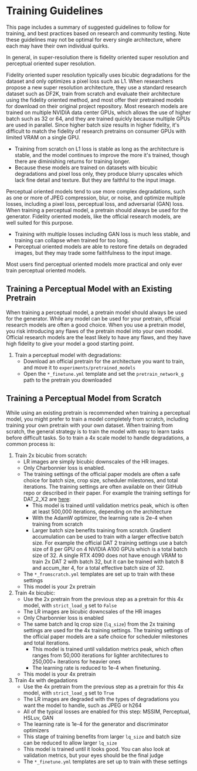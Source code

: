 # Training Guidelines
This page includes a summary of suggested guidelines to follow for training, and best practices based on research and community testing. Note these guidelines may not be optimal for every single architecture, where each may have their own individual quirks.

In general, in super-resolution there is fidelity oriented super resolution and perceptual oriented super resolution.

Fidelity oriented super resolution typically uses bicubic degradations for the dataset and only optimizes a pixel loss such as L1. When researchers propose a new super resolution architecture, they use a standard research dataset such as DF2K, train from scratch and evaluate their architecture using the fidelity oriented method, and most offer their pretrained models for download on their original project repository. Most research models are trained on multiple NVIDIA data center GPUs, which allows the use of higher batch such as 32 or 64, and they are trained quickly because multiple GPUs are used in parallel. Since higher batch size results in higher fidelity, it's difficult to match the fidelity of research pretrains on consumer GPUs with limited VRAM on a single GPU.

- Training from scratch on L1 loss is stable as long as the architecture is stable, and the model continues to improve the more it's trained, though there are diminishing returns for training longer.
- Because these models are trained on datasets with bicubic degradations and pixel loss only, they produce blurry upscales which lack fine detail and texture. But they are faithful to the input image.

Perceptual oriented models tend to use more complex degradations, such as one or more of JPEG compression, blur, or noise, and optimize multiple losses, including a pixel loss, perceptual loss, and adversarial (GAN) loss. When training a perceptual model, a pretrain should always be used for the generator. Fidelity oriented models, like the official research models, are well suited for this purpose.

- Training with multiple losses including GAN loss is much less stable, and training can collapse when trained for too long.
- Perceptual oriented models are able to restore fine details on degraded images, but they may trade some faithfulness to the input image.

Most users find perceptual oriented models more practical and only ever train perceptual oriented models.

## Training a Perceptual Model with an Existing Pretrain

When training a perceptual model, a pretrain model should always be used for the generator. While any model can be used for your pretrain, official research models are often a good choice. When you use a pretrain model, you risk introducing any flaws of the pretrain model into your own model. Official research models are the least likely to have any flaws, and they have high fidelity to give your model a good starting point.

1. Train a perceptual model with degradations:
   - Download an official pretrain for the architecture you want to train, and move it to `experiments/pretrained_models`
   - Open the `*_finetune.yml` template and set the `pretrain_network_g` path to the pretrain you downloaded

## Training a Perceptual Model from Scratch

While using an existing pretrain is recommended when training a perceptual model, you might prefer to train a model completely from scratch, including training your own pretrain with your own dataset. When training from scratch, the general strategy is to train the model with easy to learn tasks before difficult tasks. So to train a 4x scale model to handle degradations, a common process is:

1. Train 2x bicubic from scratch:
   - LR images are simply bicubic downscales of the HR images.
   - Only Charbonnier loss is enabled.
   - The training settings of the official paper models are often a safe choice for batch size, crop size, scheduler milestones, and total iterations. The training settings are often available on their GitHub repo or described in their paper. For example the training settings for DAT_2_X2 are [here](https://github.com/zhengchen1999/DAT/blob/main/options/Train/train_DAT_2_x2.yml):
      - This model is trained until validation metrics peak, which is often at least 500,000 iterations, depending on the architecture
      - With the AdamW optimizer, the learning rate is 2e-4 when training from scratch
      - Larger batch size benefits training from scratch. Gradient accumulation can be used to train with a larger effective batch size. For example the official DAT 2 training settings use a batch size of 8 per GPU on 4 NVIDIA A100 GPUs which is a total batch size of 32. A single RTX 4090 does not have enough VRAM to train 2x DAT 2 with batch 32, but it can be trained with batch 8 and accum_iter 4, for a total effective batch size of 32.
   - The `*_fromscratch.yml` templates are set up to train with these settings
   - This model is your 2x pretrain
2. Train 4x bicubic:
   - Use the 2x pretrain from the previous step as a pretrain for this 4x model, with `strict_load_g` set to `False`
   - The LR images are bicubic downcsales of the HR images
   - Only Charbonnier loss is enabled
   - The same batch and lq crop size (`lq_size`) from the 2x training settings are used for the 4x training settings. The training settings of the official paper models are a safe choice for scheduler milestones and total iterations.
       - This model is trained until validation metrics peak, which often ranges from 50,000 iterations for lighter architectures to 250,000+ iterations for heavier ones
       - The learning rate is reduced to 1e-4 when finetuning.
   - This model is your 4x pretrain
3. Train 4x with degadations
   - Use the 4x pretrain from the previous step as a pretrain for this 4x model, with `strict_load_g` set to `True`
   - The LR images are degraded with the types of degradations you want the model to handle, such as JPEG or h264
   - All of the typical losses are enabled for this step: MSSIM, Perceptual, HSLuv, GAN
   - The learning rate is 1e-4 for the generator and discriminator optimizers
   - This stage of training benefits from larger `lq_size` and batch size can be reduced to allow larger `lq_size`
   - This model is trained until it looks good. You can also look at validation metrics, but your eyes should be the final judge
   - The `*_finetune.yml` templates are set up to train with these settings
